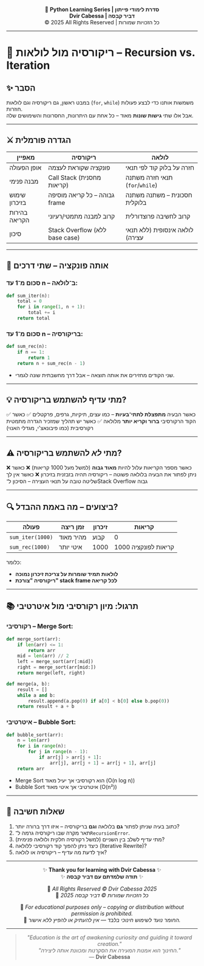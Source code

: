 <!-- DC_HEADER_START -->
<div align="center">

🐍 **Python Learning Series | סדרת לימודי פייתון**  
**Dvir Cabessa | דביר קבסה**  
© 2025 All Rights Reserved | כל הזכויות שמורות

</div>

---
<!-- DC_HEADER_END -->

# 📘 ריקורסיה מול לולאות – Recursion vs. Iteration

## ✨ הסבר  
במבט ראשון, גם ריקורסיה וגם לולאות (`for`, `while`) משמשות אותנו כדי לבצע פעולות חוזרות.  
אבל אלו שתי **גישות שונות** מאוד – כל אחת עם היתרונות, החסרונות והשימושים שלה.

---

## ⚔️ הגדרה פורמלית

| מאפיין             | ריקורסיה                                   | לולאה                                  |
|---------------------|---------------------------------------------|----------------------------------------|
| אופן הפעולה         | פונקציה שקוראת לעצמה                      | חזרה על בלוק קוד לפי תנאי             |
| מבנה פנימי         | Call Stack (מחסנית קריאות)               | תנאי חזרה משתנה (`for`/`while`)       |
| שימוש בזיכרון       | גבוהה – כל קריאה מוסיפה frame             | חסכונית – משתנה משתנה בלוקלית         |
| בהירות הקריאה       | קרוב למבנה מתמטי/רעיוני                   | קרוב לחשיבה פרוצדורלית                |
| סיכון               | Stack Overflow (ללא base case)             | לולאה אינסופית (ללא תנאי עצירה)      |

---

## 🧪 אותה פונקציה – שתי דרכים

### סכום מ־1 עד n – ב־לולאה:
```python
def sum_iter(n):
    total = 0
    for i in range(1, n + 1):
        total += i
    return total
````

### סכום מ־1 עד n – בריקורסיה:

```python
def sum_rec(n):
    if n == 1:
        return 1
    return n + sum_rec(n - 1)
```

* שני הקודים מחזירים את אותה תוצאה – אבל דרך מחשבתית שונה לגמרי.

---

## 💡 מתי עדיף להשתמש בריקורסיה?

✅ כאשר הבעיה **מתפצלת לתתי־בעיות** – כמו עצים, תיקיות, גרפים, פרקטלים
✅ כאשר הקוד הרקורסיבי **ברור וקריא יותר** מלולאה
✅ כאשר יש תהליך שמזכיר הגדרה מתמטית רקורסיבית (כמו פיבונאצ'י, מגדלי האנוי)

---

## ⚠️ מתי *לא* להשתמש בריקורסיה?

❌ כאשר מספר הקריאות עלול להיות **מאוד גבוה** (למשל מעל 1000 קריאות)
❌ כאשר ניתן לפתור את הבעיה בלולאה פשוטה – ריקורסיה תהיה בזבזנית בזיכרון
❌ כאשר אין לך שליטה טובה על תנאי העצירה – הסיכון ל־Stack Overflow גבוה

---

## 🔍 ביצועים – מה באמת ההבדל?

| פעולה            | זמן ריצה  | זיכרון | קריאות               |
| ---------------- | --------- | ------ | -------------------- |
| `sum_iter(1000)` | מהיר מאוד | קבוע   | 0                    |
| `sum_rec(1000)`  | איטי יותר | 1000   | 1000 קריאות לפונקציה |

כלומר:

* **לולאות תמיד שומרות על צריכת זיכרון נמוכה**
* **ריקורסיה "צורכת" stack frame לכל קריאה**

---

## 📚 תרגול: מיון רקורסיבי מול איטרטיבי

### רקורסיבי – Merge Sort:

```python
def merge_sort(arr):
    if len(arr) <= 1:
        return arr
    mid = len(arr) // 2
    left = merge_sort(arr[:mid])
    right = merge_sort(arr[mid:])
    return merge(left, right)

def merge(a, b):
    result = []
    while a and b:
        result.append(a.pop(0) if a[0] < b[0] else b.pop(0))
    return result + a + b
```

### איטרטיבי – Bubble Sort:

```python
def bubble_sort(arr):
    n = len(arr)
    for i in range(n):
        for j in range(n - 1):
            if arr[j] > arr[j + 1]:
                arr[j], arr[j + 1] = arr[j + 1], arr[j]
    return arr
```

* Merge Sort הוא רקורסיבי אך יעיל מאוד (O(n log n))
* Bubble Sort איטרטיבי אך איטי מאוד (O(n²))

---

## 🧩 שאלות חשיבה

1. כתוב בעיה שניתן לפתור **גם** בלולאה **וגם** בריקורסיה – איזו דרך ברורה יותר?
2. תאר מקרה שבו ריקורסיה גרמה ל־`RecursionError`.
3. מתי עדיף לשלב בין השניים (למשל רקורסיה חלקית ולולאה פנימית)?
4. כיצד ניתן להפוך קוד רקורסיבי ללולאה (Iterative Rewrite)?
5. איך לדעת מה עדיף – ריקורסיה או לולאה?

<!-- DC_FOOTER_START -->
---

<div align="center">

✨ **Thank you for learning with Dvir Cabessa** ✨  
✨ **תודה שלמדתם עם דביר קבסה** ✨  

📘 *All Rights Reserved © Dvir Cabessa 2025*  
📘 *כל הזכויות שמורות © דביר קבסה 2025*  

🔗 *For educational purposes only – copying or distribution without permission is prohibited.*  
🔗 *החומר נועד לשימוש חינוכי בלבד — אין להעתיק או להפיץ ללא אישור.*

---

> _"Education is the art of awakening curiosity and guiding it toward creation."_  
> _"החינוך הוא אמנות המעירה את הסקרנות ומכוונת אותה ליצירה."_  
> — **Dvir Cabessa**

</div>
<!-- DC_FOOTER_END -->


